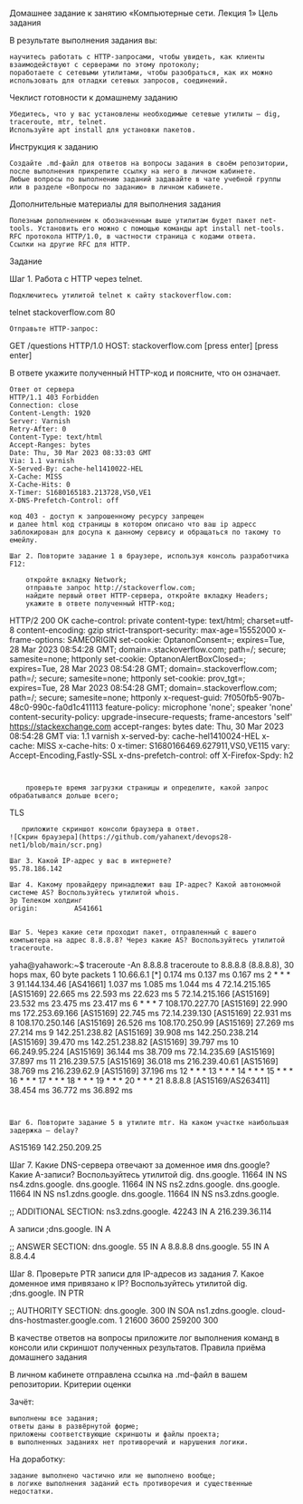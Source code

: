 Домашнее задание к занятию «Компьютерные сети. Лекция 1»
Цель задания

В результате выполнения задания вы:

    научитесь работать с HTTP-запросами, чтобы увидеть, как клиенты взаимодействуют с серверами по этому протоколу;
    поработаете с сетевыми утилитами, чтобы разобраться, как их можно использовать для отладки сетевых запросов, соединений.

Чеклист готовности к домашнему заданию

    Убедитесь, что у вас установлены необходимые сетевые утилиты — dig, traceroute, mtr, telnet.
    Используйте apt install для установки пакетов.

Инструкция к заданию

    Создайте .md-файл для ответов на вопросы задания в своём репозитории, после выполнения прикрепите ссылку на него в личном кабинете.
    Любые вопросы по выполнению заданий задавайте в чате учебной группы или в разделе «Вопросы по заданию» в личном кабинете.

Дополнительные материалы для выполнения задания

    Полезным дополнением к обозначенным выше утилитам будет пакет net-tools. Установить его можно с помощью команды apt install net-tools.
    RFC протокола HTTP/1.0, в частности страница с кодами ответа.
    Ссылки на другие RFC для HTTP.

Задание

Шаг 1. Работа c HTTP через telnet.

    Подключитесь утилитой telnet к сайту stackoverflow.com:

telnet stackoverflow.com 80

    Отправьте HTTP-запрос:

GET /questions HTTP/1.0
HOST: stackoverflow.com
[press enter]
[press enter]

В ответе укажите полученный HTTP-код и поясните, что он означает.
```
Ответ от сервера
HTTP/1.1 403 Forbidden
Connection: close
Content-Length: 1920
Server: Varnish
Retry-After: 0
Content-Type: text/html
Accept-Ranges: bytes
Date: Thu, 30 Mar 2023 08:33:03 GMT
Via: 1.1 varnish
X-Served-By: cache-hel1410022-HEL
X-Cache: MISS
X-Cache-Hits: 0
X-Timer: S1680165183.213728,VS0,VE1
X-DNS-Prefetch-Control: off

код 403 - доступ к запрошенному ресурсу запрещен 
и далее html код страницы в котором описано что ваш ip адресс заблокирован для досупа к данному сервису и обращаться по такому то емейлу.

Шаг 2. Повторите задание 1 в браузере, используя консоль разработчика F12:

    откройте вкладку Network;
    отправьте запрос http://stackoverflow.com;
    найдите первый ответ HTTP-сервера, откройте вкладку Headers;
    укажите в ответе полученный HTTP-код;
```
HTTP/2 200 OK
cache-control: private
content-type: text/html; charset=utf-8
content-encoding: gzip
strict-transport-security: max-age=15552000
x-frame-options: SAMEORIGIN
set-cookie: OptanonConsent=; expires=Tue, 28 Mar 2023 08:54:28 GMT; domain=.stackoverflow.com; path=/; secure; samesite=none; httponly
set-cookie: OptanonAlertBoxClosed=; expires=Tue, 28 Mar 2023 08:54:28 GMT; domain=.stackoverflow.com; path=/; secure; samesite=none; httponly
set-cookie: prov_tgt=; expires=Tue, 28 Mar 2023 08:54:28 GMT; domain=.stackoverflow.com; path=/; secure; samesite=none; httponly
x-request-guid: 7f050fb5-907b-48c0-990c-fa0d1c411113
feature-policy: microphone 'none'; speaker 'none'
content-security-policy: upgrade-insecure-requests; frame-ancestors 'self' https://stackexchange.com
accept-ranges: bytes
date: Thu, 30 Mar 2023 08:54:28 GMT
via: 1.1 varnish
x-served-by: cache-hel1410024-HEL
x-cache: MISS
x-cache-hits: 0
x-timer: S1680166469.627911,VS0,VE115
vary: Accept-Encoding,Fastly-SSL
x-dns-prefetch-control: off
X-Firefox-Spdy: h2
```


    проверьте время загрузки страницы и определите, какой запрос обрабатывался дольше всего;
 ```
 TLS
 ```
    приложите скриншот консоли браузера в ответ.
![Скрин браузера](https://github.com/yahanext/devops28-net1/blob/main/scr.png)

Шаг 3. Какой IP-адрес у вас в интернете?
95.78.186.142

Шаг 4. Какому провайдеру принадлежит ваш IP-адрес? Какой автономной системе AS? Воспользуйтесь утилитой whois.
Эр Телеком холдинг
origin:         AS41661


Шаг 5. Через какие сети проходит пакет, отправленный с вашего компьютера на адрес 8.8.8.8? Через какие AS? Воспользуйтесь утилитой traceroute.
```
yaha@yahawork:~$ traceroute -An 8.8.8.8
traceroute to 8.8.8.8 (8.8.8.8), 30 hops max, 60 byte packets
 1  10.66.6.1 [*]  0.174 ms  0.137 ms  0.167 ms
 2  * * *
 3  91.144.134.46 [AS41661]  1.037 ms  1.085 ms  1.044 ms
 4  72.14.215.165 [AS15169]  22.665 ms  22.593 ms  22.623 ms
 5  72.14.215.166 [AS15169]  23.532 ms  23.475 ms  23.417 ms
 6  * * *
 7  108.170.227.70 [AS15169]  22.990 ms 172.253.69.166 [AS15169]  22.745 ms 72.14.239.130 [AS15169]  22.931 ms
 8  108.170.250.146 [AS15169]  26.526 ms 108.170.250.99 [AS15169]  27.269 ms  27.214 ms
 9  142.251.238.82 [AS15169]  39.908 ms 142.250.238.214 [AS15169]  39.470 ms 142.251.238.82 [AS15169]  39.797 ms
10  66.249.95.224 [AS15169]  36.144 ms  38.709 ms 72.14.235.69 [AS15169]  37.897 ms
11  216.239.57.5 [AS15169]  36.018 ms 216.239.40.61 [AS15169]  38.769 ms 216.239.62.9 [AS15169]  37.196 ms
12  * * *
13  * * *
14  * * *
15  * * *
16  * * *
17  * * *
18  * * *
19  * * *
20  * * *
21  8.8.8.8 [AS15169/AS263411]  38.454 ms  36.772 ms  36.892 ms
```


Шаг 6. Повторите задание 5 в утилите mtr. На каком участке наибольшая задержка — delay?
```
AS15169 142.250.209.25

Шаг 7. Какие DNS-сервера отвечают за доменное имя dns.google? Какие A-записи? Воспользуйтесь утилитой dig.
dns.google.		11664	IN	NS	ns4.zdns.google.
dns.google.		11664	IN	NS	ns2.zdns.google.
dns.google.		11664	IN	NS	ns1.zdns.google.
dns.google.		11664	IN	NS	ns3.zdns.google.

;; ADDITIONAL SECTION:
ns3.zdns.google.	42243	IN	A	216.239.36.114

A записи
;dns.google.			IN	A

;; ANSWER SECTION:
dns.google.		55	IN	A	8.8.8.8
dns.google.		55	IN	A	8.8.4.4


Шаг 8. Проверьте PTR записи для IP-адресов из задания 7. Какое доменное имя привязано к IP? Воспользуйтесь утилитой dig.
;dns.google.			IN	PTR

;; AUTHORITY SECTION:
dns.google.		300	IN	SOA	ns1.zdns.google. cloud-dns-hostmaster.google.com. 1 21600 3600 259200 300



В качестве ответов на вопросы приложите лог выполнения команд в консоли или скриншот полученных результатов.
Правила приёма домашнего задания

В личном кабинете отправлена ссылка на .md-файл в вашем репозитории.
Критерии оценки

Зачёт:

    выполнены все задания;
    ответы даны в развёрнутой форме;
    приложены соответствующие скриншоты и файлы проекта;
    в выполненных заданиях нет противоречий и нарушения логики.

На доработку:

    задание выполнено частично или не выполнено вообще;
    в логике выполнения заданий есть противоречия и существенные недостатки.
